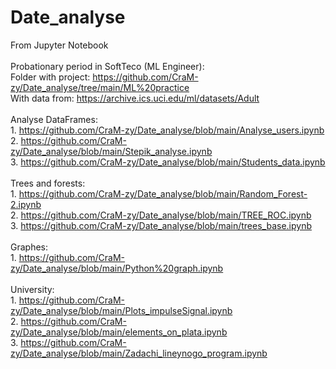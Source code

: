 # Date_analyse
From Jupyter Notebook
<br>
<br> Probationary period in SoftTeco (ML Engineer):
<br> Folder with project: https://github.com/CraM-zy/Date_analyse/tree/main/ML%20practice
<br> With data from: https://archive.ics.uci.edu/ml/datasets/Adult
<br>
<br> Analyse DataFrames:
<br> 1. https://github.com/CraM-zy/Date_analyse/blob/main/Analyse_users.ipynb 
<br> 2. https://github.com/CraM-zy/Date_analyse/blob/main/Stepik_analyse.ipynb
<br> 3. https://github.com/CraM-zy/Date_analyse/blob/main/Students_data.ipynb
<br>
<br> Trees and forests:
<br> 1. https://github.com/CraM-zy/Date_analyse/blob/main/Random_Forest-2.ipynb
<br> 2. https://github.com/CraM-zy/Date_analyse/blob/main/TREE_ROC.ipynb
<br> 3. https://github.com/CraM-zy/Date_analyse/blob/main/trees_base.ipynb
<br>
<br> Graphes:
<br> 1. https://github.com/CraM-zy/Date_analyse/blob/main/Python%20graph.ipynb
<br>
<br> University:
<br> 1. https://github.com/CraM-zy/Date_analyse/blob/main/Plots_impulseSignal.ipynb
<br> 2. https://github.com/CraM-zy/Date_analyse/blob/main/elements_on_plata.ipynb
<br> 3. https://github.com/CraM-zy/Date_analyse/blob/main/Zadachi_lineynogo_program.ipynb
<br>
<br> 
